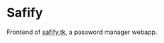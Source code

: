 Safify
==================

Frontend of <a href="http://safify.tk">safify.tk</a>, a password manager webapp.
